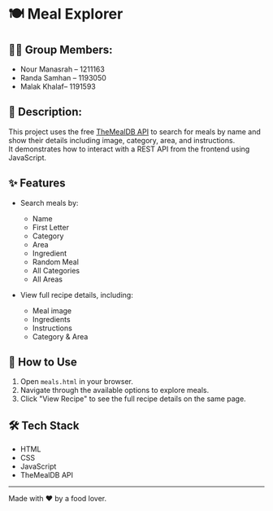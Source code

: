 # 🍽️ Meal Explorer

## 👩‍💻 Group Members:
- Nour Manasrah – 1211163 
- Randa Samhan – 1193050
- Malak Khalaf– 1191593 

## 📌 Description:
This project uses the free [TheMealDB API](https://www.themealdb.com/api.php) to search for meals by name and show their details including image, category, area, and instructions.  
It demonstrates how to interact with a REST API from the frontend using JavaScript.

## ✨ Features

- Search meals by:
  - Name
  - First Letter
  - Category
  - Area
  - Ingredient
  - Random Meal
  - All Categories
  - All Areas

- View full recipe details, including:
  - Meal image
  - Ingredients
  - Instructions
  - Category & Area

## 🚀 How to Use

1. Open `meals.html` in your browser.
2. Navigate through the available options to explore meals.
3. Click "View Recipe" to see the full recipe details on the same page.

## 🛠️ Tech Stack

- HTML
- CSS
- JavaScript
- TheMealDB API

---

Made with ❤️ by a food lover.

